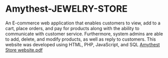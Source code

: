 # Amythest-JEWELRY-STORE
An E-commerce web application that enables customers to view, add to a cart,
place orders, and pay for products along with the ability to communicate with
customer service. Furthermore, system admins are able to add, delete, and modify
products, as well as reply to customers.
This website was developed using HTML, PHP, JavaScript, and SQL
[Amythest Store website.pdf](https://github.com/Asmaxalhajri/Amythest-JEWELRY-STORE-WEBSITE/files/12799787/Amythest.Store.website.pdf)
